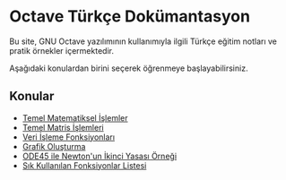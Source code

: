 # Octave Türkçe Dokümantasyon

Bu site, GNU Octave yazılımının kullanımıyla ilgili Türkçe eğitim notları ve pratik örnekler içermektedir.

Aşağıdaki konulardan birini seçerek öğrenmeye başlayabilirsiniz.

## Konular

- [Temel Matematiksel İşlemler](/Octave_temel_matematik.md/)
- [Temel Matris İşlemleri](/Octave_temel_matris/)
- [Veri İşleme Fonksiyonları](/Octave_veri_işleme/)
- [Grafik Oluşturma](/Octave_grafik_oluşturma/)
- [ODE45 ile Newton'un İkinci Yasası Örneği](/Octave_ODE45_Newton/)
- [Sık Kullanılan Fonksiyonlar Listesi](/Octave_fonksiyon_listesi/)